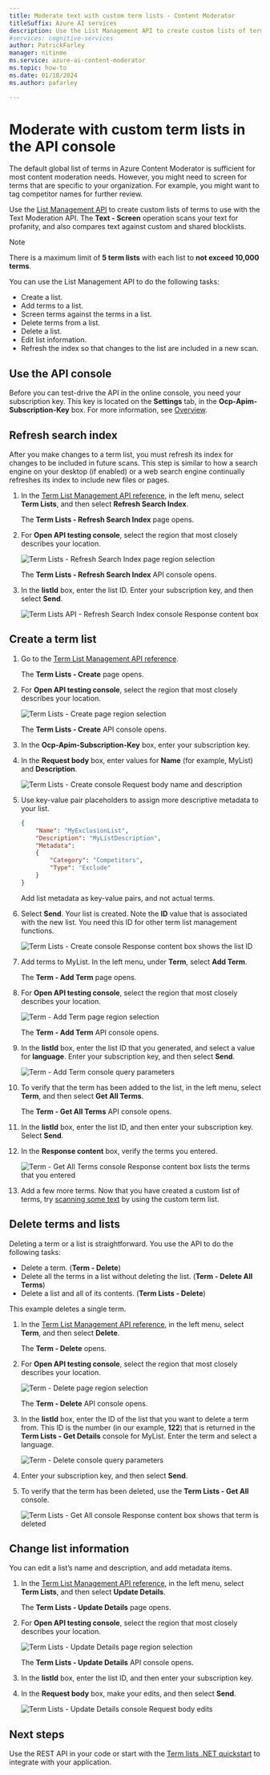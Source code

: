 ```yaml
---
title: Moderate text with custom term lists - Content Moderator
titleSuffix: Azure AI services
description: Use the List Management API to create custom lists of terms to use with the Text Moderation API.
#services: cognitive-services
author: PatrickFarley
manager: nitinme
ms.service: azure-ai-content-moderator
ms.topic: how-to
ms.date: 01/18/2024
ms.author: pafarley

---
```


# Moderate with custom term lists in the API console

The default global list of terms in Azure Content Moderator is sufficient for most content moderation needs. However, you might need to screen for terms that are specific to your organization. For example, you might want to tag competitor names for further review. 

Use the [List Management API](https://westus.dev.cognitive.microsoft.com/docs/services/57cf755e3f9b070c105bd2c2/operations/57cf755e3f9b070868a1f67f) to create custom lists of terms to use with the Text Moderation API. The **Text - Screen** operation scans your text for profanity, and also compares text against custom and shared blocklists.

> [!NOTE]
> There is a maximum limit of **5 term lists** with each list to **not exceed 10,000 terms**.
>

You can use the List Management API to do the following tasks:
- Create a list.
- Add terms to a list.
- Screen terms against the terms in a list.
- Delete terms from a list.
- Delete a list.
- Edit list information.
- Refresh the index so that changes to the list are included in a new scan.

## Use the API console

Before you can test-drive the API in the online console, you need your subscription key. This key is located on the **Settings** tab, in the **Ocp-Apim-Subscription-Key** box. For more information, see [Overview](overview.md).

## Refresh search index

After you make changes to a term list, you must refresh its index for changes to be included in future scans. This step is similar to how a search engine on your desktop (if enabled) or a web search engine continually refreshes its index to include new files or pages.

1. In the [Term List Management API reference](https://westus.dev.cognitive.microsoft.com/docs/services/57cf755e3f9b070c105bd2c2/operations/57cf755e3f9b070868a1f67f), in the left menu, select **Term Lists**, and then select **Refresh Search Index**. 

   The **Term Lists - Refresh Search Index** page opens.

2. For **Open API testing console**, select the region that most closely describes your location. 

   ![Term Lists - Refresh Search Index page region selection](images/test-drive-region.png)

   The **Term Lists - Refresh Search Index** API console opens.

3. In the **listId** box, enter the list ID. Enter your subscription key, and then select **Send**.

   ![Term Lists API - Refresh Search Index console Response content box](images/try-terms-list-refresh-1.png)

## Create a term list
1. Go to the [Term List Management API reference](https://westus.dev.cognitive.microsoft.com/docs/services/57cf755e3f9b070c105bd2c2/operations/57cf755e3f9b070868a1f67f). 

   The **Term Lists - Create** page opens.

2. For **Open API testing console**, select the region that most closely describes your location. 

   ![Term Lists - Create page region selection](images/test-drive-region.png)

   The **Term Lists - Create** API console opens.
 
3. In the **Ocp-Apim-Subscription-Key** box, enter your subscription key.

4. In the **Request body** box, enter values for **Name** (for example, MyList) and **Description**.

   ![Term Lists - Create console Request body name and description](images/try-terms-list-create-1.png)

5. Use key-value pair placeholders to assign more descriptive metadata to your list.

    ```json
    {
        "Name": "MyExclusionList",
        "Description": "MyListDescription",
        "Metadata": 
        {
            "Category": "Competitors",
            "Type": "Exclude"
        }
    }
    ```

   Add list metadata as key-value pairs, and not actual terms.
 
6. Select **Send**. Your list is created. Note the **ID** value that is associated with the new list. You need this ID for other term list management functions.

   ![Term Lists - Create console Response content box shows the list ID](images/try-terms-list-create-2.png)
 
7. Add terms to MyList. In the left menu, under **Term**, select **Add Term**. 

   The **Term - Add Term** page opens. 

8. For **Open API testing console**, select the region that most closely describes your location. 

   ![Term - Add Term page region selection](images/test-drive-region.png)

   The **Term - Add Term** API console opens.
 
9. In the **listId** box, enter the list ID that you generated, and select a value for **language**. Enter your subscription key, and then select **Send**.

   ![Term - Add Term console query parameters](images/try-terms-list-create-3.png)
 
10.	To verify that the term has been added to the list, in the left menu, select **Term**, and then select **Get All Terms**. 

    The **Term - Get All Terms** API console opens.

11. In the **listId** box, enter the list ID, and then enter your subscription key. Select **Send**.

12. In the **Response content** box, verify the terms you entered.

    ![Term - Get All Terms console Response content box lists the terms that you entered](images/try-terms-list-create-4.png)
 
13.	Add a few more terms. Now that you have created a custom list of terms, try [scanning some text](try-text-api.md) by using the custom term list. 

## Delete terms and lists

Deleting a term or a list is straightforward. You use the API to do the following tasks:

- Delete a term. (**Term - Delete**)
- Delete all the terms in a list without deleting the list. (**Term - Delete All Terms**)
- Delete a list and all of its contents. (**Term Lists - Delete**)

This example deletes a single term.

1. In the [Term List Management API reference](https://westus.dev.cognitive.microsoft.com/docs/services/57cf755e3f9b070c105bd2c2/operations/57cf755e3f9b070868a1f67f), in the left menu, select **Term**, and then select **Delete**. 

   The **Term - Delete** opens.

2. For **Open API testing console**, select the region that most closely describes your location. 

   ![Term - Delete page region selection](images/test-drive-region.png)

   The **Term - Delete** API console opens.
  
3. In the **listId** box, enter the ID of the list that you want to delete a term from. This ID is the number (in our example, **122**) that is returned in the **Term Lists - Get Details** console for MyList. Enter the term and select a language.
 
   ![Term - Delete console query parameters](images/try-terms-list-delete-1.png)

4. Enter your subscription key, and then select **Send**.

5. To verify that the term has been deleted, use the **Term Lists - Get All** console.

   ![Term Lists - Get All console Response content box shows that term is deleted](images/try-terms-list-delete-2.png)
 
## Change list information

You can edit a list’s name and description, and add metadata items.

1. In the [Term List Management API reference](https://westus.dev.cognitive.microsoft.com/docs/services/57cf755e3f9b070c105bd2c2/operations/57cf755e3f9b070868a1f67f), in the left menu, select **Term Lists**, and then select **Update Details**. 

   The **Term Lists - Update Details** page opens.

2. For **Open API testing console**, select the region that most closely describes your location. 

   ![Term Lists - Update Details page region selection](images/test-drive-region.png)

   The **Term Lists - Update Details** API console opens.

3. In the **listId** box, enter the list ID, and then enter your subscription key.

4. In the **Request body** box, make your edits, and then select **Send**.

   ![Term Lists - Update Details console Request body edits](images/try-terms-list-change-1.png)
 

## Next steps

Use the REST API in your code or start with the [Term lists .NET quickstart](term-lists-quickstart-dotnet.md) to integrate with your application.
